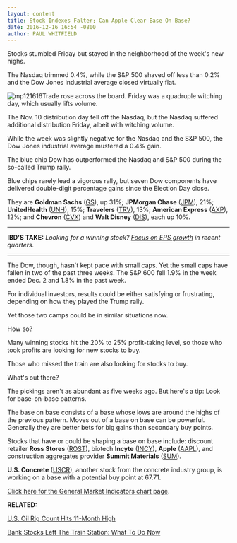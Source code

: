 ```yaml
---
layout: content
title: Stock Indexes Falter; Can Apple Clear Base On Base?
date: 2016-12-16 16:54 -0800
author: PAUL WHITFIELD
---
```






Stocks stumbled Friday but stayed in the neighborhood of the week's new highs.


The Nasdaq trimmed 0.4%, while the S&P 500 shaved off less than 0.2% and the Dow Jones industrial average closed virtually flat.


![mp121616](https://www.investors.com/wp-content/uploads/2016/12/MP121616-189x300.png)Trade rose across the board. Friday was a quadruple witching day, which usually lifts volume.


The Nov. 10 distribution day fell off the Nasdaq, but the Nasdaq suffered additional distribution Friday, albeit with witching volume.


While the week was slightly negative for the Nasdaq and the S&P 500, the Dow Jones industrial average mustered a 0.4% gain.


The blue chip Dow has outperformed the Nasdaq and S&P 500 during the so-called Trump rally.


Blue chips rarely lead a vigorous rally, but seven Dow components have delivered double-digit percentage gains since the Election Day close.


They are **Goldman Sachs** ([GS](https://research.investors.com/quote.aspx?symbol=GS)), up 31%; **JPMorgan Chase** ([JPM](https://research.investors.com/quote.aspx?symbol=JPM)), 21%; **UnitedHealth** ([UNH](https://research.investors.com/quote.aspx?symbol=UNH)), 15%; **Travelers** ([TRV](https://research.investors.com/quote.aspx?symbol=TRV)), 13%; **American Express** ([AXP](https://research.investors.com/quote.aspx?symbol=AXP)), 12%; and **Chevron** ([CVX](https://research.investors.com/quote.aspx?symbol=CVX)) and **Walt Disney** ([DIS](https://research.investors.com/quote.aspx?symbol=DIS)), each up 10%.




---


**IBD'S TAKE:** *Looking for a winning stock? [Focus on EPS growth](https://www.investors.com/how-to-invest/investors-corner/looking-for-a-winning-stock-focus-on-eps-growth-in-recent-quarters/) in recent quarters.*




---


The Dow, though, hasn't kept pace with small caps. Yet the small caps have fallen in two of the past three weeks. The S&P 600 fell 1.9% in the week ended Dec. 2 and 1.8% in the past week.


For individual investors, results could be either satisfying or frustrating, depending on how they played the Trump rally.


Yet those two camps could be in similar situations now.


How so?


Many winning stocks hit the 20% to 25% profit-taking level, so those who took profits are looking for new stocks to buy.


Those who missed the train are also looking for stocks to buy.


What's out there?


The pickings aren't as abundant as five weeks ago. But here's a tip: Look for base-on-base patterns.


The base on base consists of a base whose lows are around the highs of the previous pattern. Moves out of a base on base can be powerful. Generally they are better bets for big gains than secondary buy points.


Stocks that have or could be shaping a base on base include: discount retailer **Ross Stores** ([ROST](https://research.investors.com/quote.aspx?symbol=ROST)), biotech **Incyte** ([INCY](https://research.investors.com/quote.aspx?symbol=INCY)), **Apple** ([AAPL](https://research.investors.com/quote.aspx?symbol=AAPL)), and construction aggregates provider **Summit Materials** ([SUM](https://research.investors.com/quote.aspx?symbol=SUM)).


**U.S. Concrete** ([USCR](https://research.investors.com/quote.aspx?symbol=USCR)), another stock from the concrete industry group, is working on a base with a potential buy point at 67.71.


[Click here for the General Market Indicators chart page](https://www.investors.com/wp-content/uploads/2016/12/GMI_121916.pdf).


**RELATED:**


[U.S. Oil Rig Count Hits 11-Month High](https://www.investors.com/news/goldman-raises-oil-price-outlook-on-opec-nopec-deal-rosneft-will-cut-output/)


[Bank Stocks Left The Train Station: What To Do Now](https://www.investors.com/stock-lists/ibd-big-cap-20/bank-stocks-left-the-train-station-what-to-do-now/)


 




